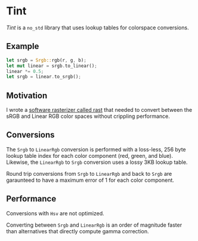 # Tint

*Tint* is a `no_std` library that uses lookup tables for colorspace conversions.

## Example

```rust
let srgb = Srgb::rgb(r, g, b);
let mut linear = srgb.to_linear();
linear *= 0.5;
let srgb = linear.to_srgb();
```

## Motivation

I wrote a [software rasterizer called rast](https://github.com/void-scape/rast) 
that needed to convert between the sRGB and Linear RGB color spaces without crippling 
performance.

## Conversions

The `Srgb` to `LinearRgb` conversion is performed with a loss-less, 256 byte lookup table 
index for each color component (red, green, and blue). Likewise, the `LinearRgb` to `Srgb`
conversion uses a lossy 3KB lookup table.

Round trip conversions from `Srgb` to `LinearRgb` and back to `Srgb` are garaunteed
to have a maximum error of 1 for each color component.

## Performance

Conversions with `Hsv` are not optimized.

Converting between `Srgb` and `LinearRgb` is an order of magnitude faster than alternatives 
that directly compute gamma correction.
